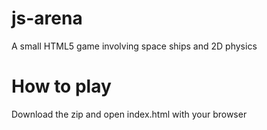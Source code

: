 # js-arena
A small HTML5 game involving space ships and 2D physics

# How to play
Download the zip and open index.html with your browser
